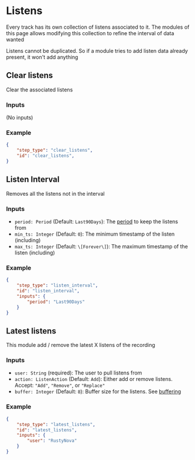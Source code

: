 # Listens

Every track has its own collection of listens associated to it. 
The modules of this page allows modifying this collection to refine the interval of data wanted

Listens cannot be duplicated. So if a module tries to add listen data already present, it won't add anything

## Clear listens

Clear the associated listens

### Inputs

(No inputs)

### Example

```json
{
    "step_type": "clear_listens",
    "id": "clear_listens",
}
```

## Listen Interval

Removes all the listens not in the interval

### Inputs

- `period: Period` (Default: `Last90Days`): The [period](../create/input_types/stat_period.md) to keep the listens from
- `min_ts: Integer` (Default: `0`): The minimum timestamp of the listen (including)
- `max_ts: Integer` (Default: `\[Forever\]`): The maximum timestamp of the listen (including)

### Example

```json
{
    "step_type": "listen_interval",
    "id": "listen_interval",
    "inputs": {
        "period": "Last90Days"
    }
}
```

## Latest listens

This module add / remove the latest X listens of the recording

### Inputs

- `user: String` (required): The user to pull listens from
- `action: ListenAction` (Default: `Add`): Either add or remove listens. Accept: `"Add"`, `"Remove"`, or `"Replace"`
- `buffer: Integer` (Default: `8`): Buffer size for the listens. See [buffering](../create/performance.md#buffering)

### Example

```json
{
    "step_type": "latest_listens",
    "id": "latest_listens",
    "inputs": {
        "user": "RustyNova"
    }
}
```
